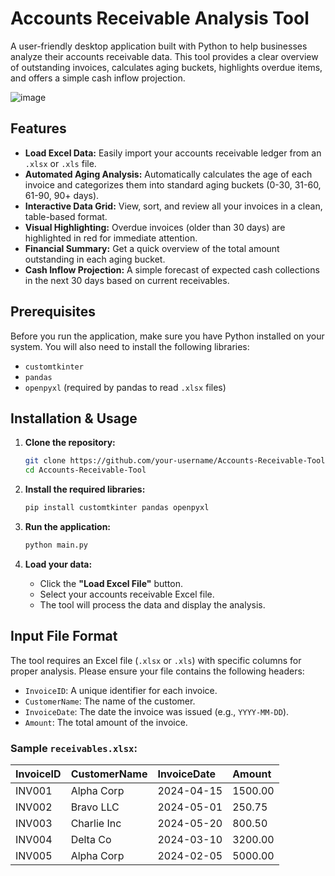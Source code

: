 # Accounts Receivable Analysis Tool

A user-friendly desktop application built with Python to help businesses analyze their accounts receivable data. This tool provides a clear overview of outstanding invoices, calculates aging buckets, highlights overdue items, and offers a simple cash inflow projection.

![image](https://github.com/user-attachments/assets/b8849788-b413-4318-8f56-621f92e7681c)

## Features

-   **Load Excel Data:** Easily import your accounts receivable ledger from an `.xlsx` or `.xls` file.
-   **Automated Aging Analysis:** Automatically calculates the age of each invoice and categorizes them into standard aging buckets (0-30, 31-60, 61-90, 90+ days).
-   **Interactive Data Grid:** View, sort, and review all your invoices in a clean, table-based format.
-   **Visual Highlighting:** Overdue invoices (older than 30 days) are highlighted in red for immediate attention.
-   **Financial Summary:** Get a quick overview of the total amount outstanding in each aging bucket.
-   **Cash Inflow Projection:** A simple forecast of expected cash collections in the next 30 days based on current receivables.

## Prerequisites

Before you run the application, make sure you have Python installed on your system. You will also need to install the following libraries:

-   `customtkinter`
-   `pandas`
-   `openpyxl` (required by pandas to read `.xlsx` files)

## Installation & Usage

1.  **Clone the repository:**
    ```bash
    git clone https://github.com/your-username/Accounts-Receivable-Tool.git
    cd Accounts-Receivable-Tool
    ```

2.  **Install the required libraries:**
    ```bash
    pip install customtkinter pandas openpyxl
    ```

3.  **Run the application:**
    ```bash
    python main.py
    ```

4.  **Load your data:**
    -   Click the **"Load Excel File"** button.
    -   Select your accounts receivable Excel file.
    -   The tool will process the data and display the analysis.

## Input File Format

The tool requires an Excel file (`.xlsx` or `.xls`) with specific columns for proper analysis. Please ensure your file contains the following headers:

-   `InvoiceID`: A unique identifier for each invoice.
-   `CustomerName`: The name of the customer.
-   `InvoiceDate`: The date the invoice was issued (e.g., `YYYY-MM-DD`).
-   `Amount`: The total amount of the invoice.

### Sample `receivables.xlsx`:

| InvoiceID | CustomerName  | InvoiceDate | Amount    |
| :-------- | :------------ | :---------- | :-------- |
| INV001    | Alpha Corp    | 2024-04-15  | 1500.00   |
| INV002    | Bravo LLC     | 2024-05-01  | 250.75    |
| INV003    | Charlie Inc   | 2024-05-20  | 800.50    |
| INV004    | Delta Co      | 2024-03-10  | 3200.00   |
| INV005    | Alpha Corp    | 2024-02-05  | 5000.00   |
